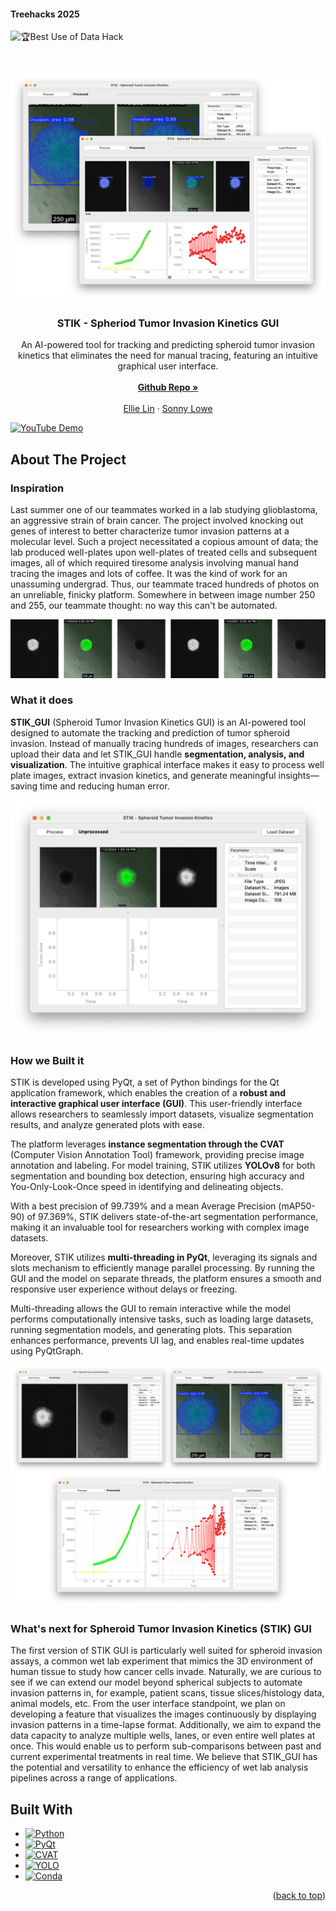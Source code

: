 <!-- Improved compatibility of back to top link: See: https://github.com/othneildrew/Best-README-Template/pull/73 -->
<a id="readme-top"></a>

#### Treehacks 2025

![🏆Best Use of Data Hack](https://img.shields.io/badge/Best%20Use%20of%20Data%20Hack-%23FFD700?style=for-the-badge&logo=gitbook&logoColor=black)

<br />

![cover_photo](screenshots/cover_photo.png)

<div align="center">

<h3 align="center">STIK - Spheriod Tumor Invasion Kinetics GUI</h3>

  <p align="center">
    An AI-powered tool for tracking and predicting spheroid tumor invasion kinetics that eliminates the need for manual tracing, featuring an intuitive graphical user interface. 
    <br />
    <br />
    <a href="https://github.com/sonnyloweus/STIK_GUI"><strong>Github Repo »</strong></a>
    <br />
    <br />
    <a href="https://github.com/ellielin23">Ellie Lin</a>
    &middot;
    <a href="https://github.com/sonnyloweus">Sonny Lowe</a>
  </p>
</div>

[![YouTube Demo](https://img.shields.io/badge/YouTube-Demo-FF0000?style=for-the-badge&logo=youtube&logoColor=white)](https://youtu.be/WknE6hNdmEc)

<!-- ABOUT THE PROJECT -->
## About The Project

### Inspiration
Last summer one of our teammates worked in a lab studying glioblastoma, an aggressive strain of brain cancer. The project involved knocking out genes of interest to better characterize tumor invasion patterns at a molecular level. Such a project necessitated a copious amount of data; the lab produced well-plates upon well-plates of treated cells and subsequent images, all of which required tiresome analysis involving manual hand tracing the images and lots of coffee. It was the kind of work for an unassuming undergrad. Thus, our teammate traced hundreds of photos on an unreliable, finicky platform. Somewhere in between image number 250 and 255, our teammate thought: no way this can't be automated.

![sc1](screenshots/data_samples.png)

### What it does
**STIK_GUI** (Spheroid Tumor Invasion Kinetics GUI) is an AI-powered tool designed to automate the tracking and prediction of tumor spheroid invasion. Instead of manually tracing hundreds of images, researchers can upload their data and let STIK_GUI handle **segmentation, analysis, and visualization**. The intuitive graphical interface makes it easy to process well plate images, extract invasion kinetics, and generate meaningful insights—saving time and reducing human error.

![sc1](screenshots/sc1.png)

### How we Built it
STIK is developed using PyQt, a set of Python bindings for the Qt application framework, which enables the creation of a **robust and interactive graphical user interface (GUI)**. This user-friendly interface allows researchers to seamlessly import datasets, visualize segmentation results, and analyze generated plots with ease.  

The platform leverages **instance segmentation through the CVAT** (Computer Vision Annotation Tool) framework, providing precise image annotation and labeling. For model training, STIK utilizes **YOLOv8** for both segmentation and bounding box detection, ensuring high accuracy and You-Only-Look-Once speed in identifying and delineating objects.  

With a best precision of 99.739% and a mean Average Precision (mAP50-90) of 97.369%, STIK delivers state-of-the-art segmentation performance, making it an invaluable tool for researchers working with complex image datasets.

Moreover, STIK utilizes **multi-threading in PyQt**, leveraging its signals and slots mechanism to efficiently manage parallel processing. By running the GUI and the model on separate threads, the platform ensures a smooth and responsive user experience without delays or freezing.

Multi-threading allows the GUI to remain interactive while the model performs computationally intensive tasks, such as loading large datasets, running segmentation models, and generating plots. This separation enhances performance, prevents UI lag, and enables real-time updates using PyQtGraph.

![sc1](screenshots/triple_sc.png)

### What's next for Spheroid Tumor Invasion Kinetics (STIK) GUI
The first version of STIK GUI is particularly well suited for spheroid invasion assays, a common wet lab experiment that mimics the 3D environment of human tissue to study how cancer cells invade. Naturally, we are curious to see if we can extend our model beyond spherical subjects to automate invasion patterns in, for example, patient scans, tissue slices/histology data, animal models, etc. From the user interface standpoint, we plan on developing a feature that visualizes the images continuously by displaying invasion patterns in a time-lapse format. Additionally, we aim to expand the data capacity to analyze multiple wells, lanes, or even entire well plates at once. This would enable us to perform sub-comparisons between past and current experimental treatments in real time. We believe that STIK_GUI has the potential and versatility to enhance the efficiency of wet lab analysis pipelines across a range of applications.


## Built With
* [![Python][Python.org]][Python-url]
* [![PyQt][PyQt.org]][PyQt-url]
* [![CVAT][CVAT.org]][CVAT-url]
* [![YOLO][YOLO.ai]][YOLO-url]
* [![Conda][Conda.io]][Conda-url]


[Python.org]: https://img.shields.io/badge/Python-3776AB?style=for-the-badge&logo=python&logoColor=white
[Python-url]: https://www.python.org/

[PyQt.org]: https://img.shields.io/badge/PyQt-41CD52?style=for-the-badge&logo=qt&logoColor=white
[PyQt-url]: https://riverbankcomputing.com/software/pyqt/

[CVAT.org]: https://img.shields.io/badge/CVAT-FF6C37?style=for-the-badge&logo=opencv&logoColor=white
[CVAT-url]: https://cvat.org/

[YOLO.ai]: https://img.shields.io/badge/YOLO-00A4E4?style=for-the-badge&logo=yolo&logoColor=white
[YOLO-url]: https://github.com/ultralytics/yolov5

[Conda.io]: https://img.shields.io/badge/Conda-3FC75B?style=for-the-badge&logo=anaconda&logoColor=white
[Conda-url]: https://docs.conda.io/


<p align="right">(<a href="#readme-top">back to top</a>)</p>